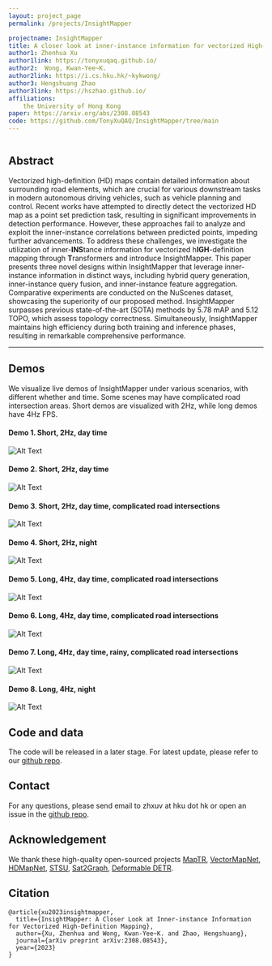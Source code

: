 ```yaml
---
layout: project_page
permalink: /projects/InsightMapper

projectname: InsightMapper
title: A closer look at inner-instance information for vectorized High-Definition Mapping
author1: Zhenhua Xu
author1link: https://tonyxuqaq.github.io/
author2:  Wong, Kwan-Yee~K.
author2link: https://i.cs.hku.hk/~kykwong/
author3: Hengshuang Zhao
author3link: https://hszhao.github.io/
affiliations:
    the University of Hong Kong
paper: https://arxiv.org/abs/2308.08543
code: https://github.com/TonyXuQAQ/InsightMapper/tree/main
---
```


<div class="columns is-centered has-text-centered">
    <div class="column is-four-fifths">
        <h2>Abstract</h2>
        <div class="content has-text-justified">
Vectorized high-definition (HD) maps contain detailed information about surrounding road elements, which are crucial for various downstream tasks in modern autonomous driving vehicles, such as vehicle planning and control. Recent works have attempted to directly detect the vectorized HD map as a point set prediction task, resulting in significant improvements in detection performance. However, these approaches fail to analyze and exploit the inner-instance correlations between predicted points, impeding further advancements. To address these challenges, we investigate the utilization of inner-<strong>INS</strong>tance information for vectorized h<strong>IGH</strong>-definition mapping through <strong>T</strong>ransformers and introduce InsightMapper. This paper presents three novel designs within InsightMapper that leverage inner-instance information in distinct ways, including hybrid query generation, inner-instance query fusion, and inner-instance feature aggregation. Comparative experiments are conducted on the NuScenes dataset, showcasing the superiority of our proposed method. InsightMapper surpasses previous state-of-the-art (SOTA) methods by 5.78 mAP and 5.12 TOPO, which assess topology correctness. Simultaneously, InsightMapper maintains high efficiency during both training and inference phases, resulting in remarkable comprehensive performance.
        </div>
    </div>
</div>

---

<!-- > Note: This is an example of a Jekyll-based project website template: [Github link](https://github.com/shunzh/project_website).\
> The following content is generated by ChatGPT. The figure is manually added. -->



## Demos
We visualize live demos of InsightMapper under various scenarios, with different whether and time. Some scenes may have complicated road intersection areas. Short demos are visualized with 2Hz, while long demos have 4Hz FPS.
#### Demo 1. Short, 2Hz, day time
![Alt Text](img/0.gif)
#### Demo 2. Short, 2Hz, day time
![Alt Text](img/1.gif)
#### Demo 3. Short, 2Hz, day time, complicated road intersections
![Alt Text](img/4.gif)
#### Demo 4. Short, 2Hz, night
![Alt Text](img/7.gif)
#### Demo 5. Long, 4Hz, day time, complicated road intersections
![Alt Text](img/2.gif)
#### Demo 6. Long, 4Hz, day time, complicated road intersections
![Alt Text](img/3.gif)
#### Demo 7. Long, 4Hz, day time, rainy, complicated road intersections
![Alt Text](img/5.gif)
#### Demo 8. Long, 4Hz, night
![Alt Text](img/6.gif)


## Code and data
The code will be released in a later stage. For latest update, please refer to our [github repo](https://github.com/TonyXuQAQ/InsightMapper/tree/main). 

## Contact
For any questions, please send email to zhxuv at hku dot hk or open an issue in the [github repo](https://github.com/TonyXuQAQ/InsightMapper/tree/main).

## Acknowledgement
We thank these high-quality open-sourced projects 
[MapTR](https://github.com/hustvl/MapTR),
[VectorMapNet](https://tsinghua-mars-lab.github.io/vectormapnet/),
[HDMapNet](https://tsinghua-mars-lab.github.io/HDMapNet/),
[STSU](https://github.com/ybarancan/STSU),
[Sat2Graph](https://github.com/songtaohe/Sat2Graph),
[Deformable DETR](https://github.com/fundamentalvision/Deformable-DETR).

## Citation
```
@article{xu2023insightmapper,
  title={InsightMapper: A Closer Look at Inner-instance Information for Vectorized High-Definition Mapping},
  author={Xu, Zhenhua and Wong, Kwan-Yee~K. and Zhao, Hengshuang},
  journal={arXiv preprint arXiv:2308.08543},
  year={2023}
}
```
